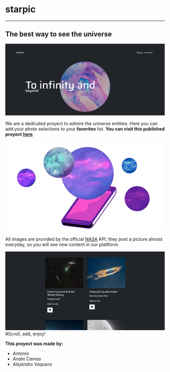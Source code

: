 # starpic
***
## The best way to see the universe
![Preview of home page](frontend/img/preview-1.png)

We are a dedicated proyect to admire the universe entities. Here you can add your photo selections to your **favorites** list. **You can visit this published proyect [here](https://starpic.unexlink.co)** 

![asset-1](frontend/img/about-asset-2.png)

All images are provided by the official [NASA](https://www.nasa.gov) API, they post a picture almost everyday, so you will see new content in our plattform.

![Preview of favorite list](frontend/img/preview-2.png)
#Scroll, add, enjoy!

**This proyect was made by:**
* *Antonio*
* *Anahi Camas*
* *Alejandro Vaquera*